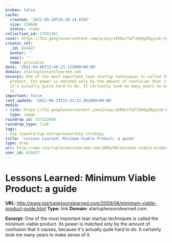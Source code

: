 ```yaml
---
broken: false
cache:
  created: '2021-09-20T19:28:14.039Z'
  size: 150668
  status: ready
collection_id: 17452361
cover: https://lh3.googleusercontent.com/proxy/aIR0utfaFl9ddg20gyzuh-Fp93movpXw5hBugHNaN_JhgCLRjvJUnkzkTQKJquloL299wWCyN4iVMWF9wwf9s7cTyinYLPqzs8CreCCEE6levOlvh-B6EkBrM0LFlHsHmw=w1200-h630-p-k-no-nu
creator_ref:
  _id: 624427
  avatar: ''
  email: ''
  name: pitosalas
date: '2021-04-06T13:40:23.133000+00:00'
domain: startuplessonslearned.com
excerpt: One of the most important lean startup techniques is called the minimum viable
  product. Its power is matched only by the amount of confusion that it causes, because
  it's actually quite hard to do. It certainly took me many years to make sense of
  it.
important: false
last_update: '2022-06-23T22:43:23.861000+00:00'
media:
- link: https://lh3.googleusercontent.com/proxy/aIR0utfaFl9ddg20gyzuh-Fp93movpXw5hBugHNaN_JhgCLRjvJUnkzkTQKJquloL299wWCyN4iVMWF9wwf9s7cTyinYLPqzs8CreCCEE6levOlvh-B6EkBrM0LFlHsHmw=w1200-h630-p-k-no-nu
  type: image
raindrop_id: 257322956
raindrop_type: link
tags:
- mvp leanstartup entrepreneurship strategy
title: 'Lessons Learned: Minimum Viable Product: a guide'
type: drop
url: http://www.startuplessonslearned.com/2009/08/minimum-viable-product-guide.html
user_id: 624427
---
```


# Lessons Learned: Minimum Viable Product: a guide

**URL:** http://www.startuplessonslearned.com/2009/08/minimum-viable-product-guide.html
**Type:** link
**Domain:** startuplessonslearned.com

**Excerpt:** One of the most important lean startup techniques is called the minimum viable product. Its power is matched only by the amount of confusion that it causes, because it's actually quite hard to do. It certainly took me many years to make sense of it.

